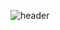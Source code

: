 ![header](https://capsule-render.vercel.app/api?type=transparent&color=#6200ee&height=300&section=header&text=ajrfyd%20render&fontSize=90)
